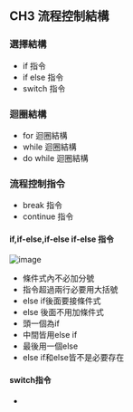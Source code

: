 ## CH3 流程控制結構
### 選擇結構
- if 指令
- if else 指令
- switch 指令
### 迴圈結構
- for 迴圈結構
- while 迴圈結構
- do while 迴圈結構
### 流程控制指令
- break 指令
- continue 指令

#### if,if-else,if-else if-else 指令
![image](https://github.com/Xiaodan902/programming-note/assets/124233786/190d3f92-cf73-47ff-9fd7-26a8cfef79e7)
- 條件式內不必加分號
- 指令超過兩行必要用大括號
- else if後面要接條件式
- else 後面不用加條件式
- 頭一個為if
- 中間皆用else if
- 最後用一個else
- else if和else皆不是必要存在
#### switch指令
- 

